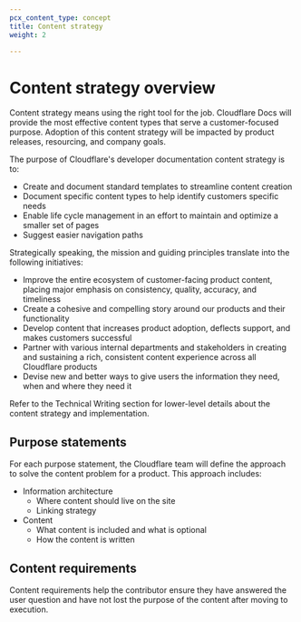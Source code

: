 ```yaml
---
pcx_content_type: concept
title: Content strategy
weight: 2

---
```


# Content strategy overview

Content strategy means using the right tool for the job. Cloudflare Docs will provide the most effective content types that serve a customer-focused purpose. Adoption of this content strategy will be impacted by product releases, resourcing, and company goals.

The purpose of Cloudflare's developer documentation content strategy is to:

+ Create and document standard templates to streamline content creation
+ Document specific content types to help identify customers specific needs
+ Enable life cycle management in an effort to maintain and optimize a smaller set of pages
+ Suggest easier navigation paths

Strategically speaking, the mission and guiding principles translate into the following initiatives:

+ Improve the entire ecosystem of customer-facing product content, placing major emphasis on consistency, quality, accuracy, and timeliness
+ Create a cohesive and compelling story around our products and their functionality
+ Develop content that increases product adoption, deflects support, and makes customers successful
+ Partner with various internal departments and stakeholders in creating and sustaining a rich, consistent content experience across all Cloudflare products
+ Devise new and better ways to give users the information they need, when and where they need it

Refer to the Technical Writing section for lower-level details about the content strategy and implementation.

## Purpose statements

For each purpose statement, the Cloudflare team will define the approach to solve the content problem for a product. This approach includes:

+ Information architecture
    + Where content should live on the site
    + Linking strategy
+ Content
    + What content is included and what is optional
    + How the content is written

## Content requirements

Content requirements help the contributor ensure they have answered the user question and have not lost the purpose of the content after moving to execution.
